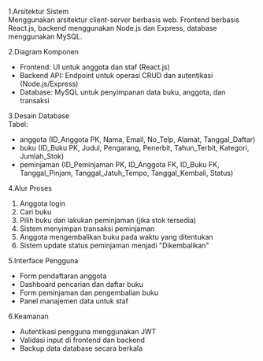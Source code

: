 

1.Arsitektur Sistem  
Menggunakan arsitektur client-server berbasis web. Frontend berbasis React.js, backend menggunakan Node.js dan Express, database menggunakan MySQL.

2.Diagram Komponen  
- Frontend: UI untuk anggota dan staf (React.js)  
- Backend API: Endpoint untuk operasi CRUD dan autentikasi (Node.js/Express)  
- Database: MySQL untuk penyimpanan data buku, anggota, dan transaksi

3.Desain Database  
Tabel:  
- anggota (ID_Anggota PK, Nama, Email, No_Telp, Alamat, Tanggal_Daftar)  
- buku (ID_Buku PK, Judul, Pengarang, Penerbit, Tahun_Terbit, Kategori, Jumlah_Stok)  
- peminjaman (ID_Peminjaman PK, ID_Anggota FK, ID_Buku FK, Tanggal_Pinjam, Tanggal_Jatuh_Tempo, Tanggal_Kembali, Status)

4.Alur Proses  
1. Anggota login  
2. Cari buku  
3. Pilih buku dan lakukan peminjaman (jika stok tersedia)  
4. Sistem menyimpan transaksi peminjaman  
5. Anggota mengembalikan buku pada waktu yang ditentukan  
6. Sistem update status peminjaman menjadi "Dikembalikan"

5.Interface Pengguna  
- Form pendaftaran anggota  
- Dashboard pencarian dan daftar buku  
- Form peminjaman dan pengembalian buku  
- Panel manajemen data untuk staf  

6.Keamanan  
- Autentikasi pengguna menggunakan JWT  
- Validasi input di frontend dan backend  
- Backup data database secara berkala  

